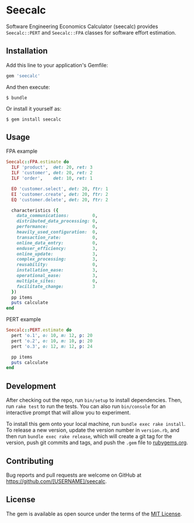 # Seecalc

Software Engineering Economics Calculator (seecalc) provides `Seecalc::PERT` and `Seecalc::FPA` classes for software effort estimation.

## Installation

Add this line to your application's Gemfile:

```ruby
gem 'seecalc'
```

And then execute:

    $ bundle

Or install it yourself as:

    $ gem install seecalc

## Usage

FPA example

```ruby
Seecalc::FPA.estimate do
  ILF 'product',  det: 20, ret: 3
  ILF 'customer', det: 20, ret: 2
  ILF 'order',    det: 10, ret: 1

  EO 'customer.select', det: 20, ftr: 1
  EI 'customer.create', det: 20, ftr: 2
  EQ 'customer.delete', det: 20, ftr: 2

  characteristics ({
    data_communications:         0,
    distributed_data_processing: 0,
    performance:                 0,
    heavily_used_configuration:  0,
    transaction_rate:            0,
    online_data_entry:           0,
    enduser_efficiency:          3,
    online_update:               3,
    complex_processing:          3,
    reusability:                 0,
    installation_ease:           3,
    operational_ease:            3,
    multiple_sites:              0,
    facilitate_change:           3
  })
  pp items
  puts calculate
end
```

PERT example

```ruby
Seecalc::PERT.estimate do
  pert 'o.1', o: 10, m: 12, p: 20
  pert 'o.2', o: 10, m: 10, p: 20
  pert 'o.3', o: 12, m: 12, p: 24

  pp items
  puts calculate
end
```

## Development

After checking out the repo, run `bin/setup` to install dependencies. Then, run `rake test` to run the tests. You can also run `bin/console` for an interactive prompt that will allow you to experiment.

To install this gem onto your local machine, run `bundle exec rake install`. To release a new version, update the version number in `version.rb`, and then run `bundle exec rake release`, which will create a git tag for the version, push git commits and tags, and push the `.gem` file to [rubygems.org](https://rubygems.org).

## Contributing

Bug reports and pull requests are welcome on GitHub at https://github.com/[USERNAME]/seecalc.


## License

The gem is available as open source under the terms of the [MIT License](http://opensource.org/licenses/MIT).
